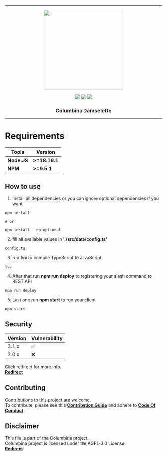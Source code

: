 ***

<p align="center">
<img src="https://typeslint.com/columbina/imgColumbina.png" width="256" height="256">
<p align="center">

<img src="https://img.shields.io/github/repo-size/Muunatic/Columbina?style=flat-square">
<img src="https://img.shields.io/github/package-json/v/Muunatic/Columbina?style=flat-square">
<img src="https://img.shields.io/github/languages/top/Muunatic/Columbina?style=flat-square">

<h3 align="center">Columbina Damselette</h3>

***

# Requirements

|Tools|Version|
|-|-|
|**Node.JS**|**>=18.16.1**|
|**NPM**|**>=9.5.1**|

## How to use

1. Install all dependencies or you can ignore optional dependencies if you want
```
npm install

# or

npm install --no-optional
```
2. fill all available values in **'./src/data/config.ts'**
```
config.ts
```
3. run **tsc** to compile TypeScript to JavaScript
```
tsc
```
4. After that run **npm run deploy** to registering your slash command to REST API
```
npm run deploy
```
5. Last one run **npm start** to run your client
```
npm start
```

## Security

|Version|Vulnerability|
|-|-|
|3.1.x|:white_check_mark:|
|3.0.x|:x:|

Click redirect for more info.
<br>
<a href="https://github.com/Muunatic/Columbina/security/policy">**Redirect**</a>

## Contributing

Contributions to this project are welcome.
<br>
To contribute, please see this <a href="https://github.com/Muunatic/Columbina/blob/v3/CONTRIBUTING.md">**Contribution Guide**</a> and adhere to <a href="https://github.com/Muunatic/Columbina/blob/v3/CODE_OF_CONDUCT.md">**Code Of Conduct**</a>.

## Disclaimer

This file is part of the Columbina project.
<br>
Columbina project is licensed under the AGPL-3.0 License.
<br>
<a href="https://github.com/Muunatic/Columbina/blob/v3/LICENSE">**Redirect**</a>

